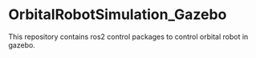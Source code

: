 # OrbitalRobotSimulation_Gazebo
This repository contains ros2 control packages to control orbital robot in gazebo.
